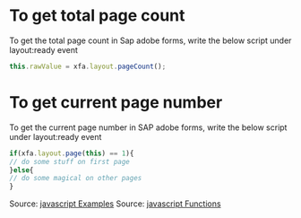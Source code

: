 # To get total page count
To get the total page count in Sap adobe forms, write the below script under layout:ready event
```javascript
this.rawValue = xfa.layout.pageCount();
```
# To get current page number
To get the current page number in SAP adobe forms, write the below script under layout:ready event
```javascript
if(xfa.layout.page(this) == 1){
// do some stuff on first page
}else{
// do some magical on other pages
}
```
Source: [javascript Examples](https://help.adobe.com/en_US/livecycle/10.0/DesignerScriptingRef/WS92d06802c76abadb-3e14850712a151d270d-7ffa.html)
Source: [javascript Functions](https://help.adobe.com/en_US/livecycle/10.0/DesignerScriptingBasics/WS92d06802c76abadb39b5236b129f6917ab6-7fd5.html)
